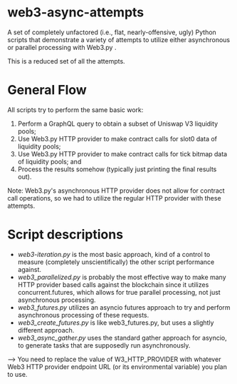 web3-async-attempts
===================

A set of completely unfactored (i.e., flat, nearly-offensive, ugly) Python scripts that demonstrate a variety of attempts to utilize either asynchronous or parallel processing with Web3.py .

This is a reduced set of all the attempts.

General Flow
=============
All scripts try to perform the same basic work:
1. Perform a GraphQL query to obtain a subset of Uniswap V3 liquidity pools;
2. Use Web3.py HTTP provider to make contract calls for slot0 data of liquidity pools;
3. Use Web3.py HTTP provider to make contract calls for tick bitmap data of liquidity pools; and
4. Process the results somehow (typically just printing the final results out).

Note: Web3.py's asynchronous HTTP provider does not allow for contract call operations, so we had to utilize the regular HTTP provider with these attempts.

Script descriptions
====================
* _web3-iteration.py_ is the most basic approach, kind of a control to measure (completely unscientifically) the other script performance against.
* _web3_parallelized.py_ is probably the most effective way to make many HTTP provider based calls against the blockchain since it utilizes concurrent.futures, which allows for true parallel processing, not just asynchronous processing.
* _web3_futures.py_ utilizes an asyncio futures approach to try and perform asynchronous processing of these requests.
* _web3_create_futures.py_ is like web3_futures.py, but uses a slightly different approach.
* _web3_async_gather.py_ uses the standard gather approach for asyncio, to generate tasks that are supposedly run asynchronously.

--> You need to replace the value of W3_HTTP_PROVIDER with whatever Web3 HTTP provider endpoint URL (or its environmental variable) you plan to use.  